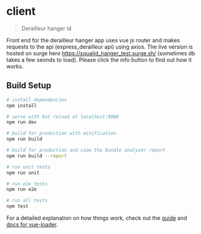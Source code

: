 # client

> Derailleur hanger id
> 
Front end for the derailleur hanger app uses vue js router and makes requests to the api (express_derailleur api) using axios.
The live version is hosted on surge here https://squalid_hanger_test.surge.sh/ (sometimes db takes a few seonds to load). Please click the info button to find out how it works.
## Build Setup

``` bash
# install dependencies
npm install

# serve with hot reload at localhost:8080
npm run dev

# build for production with minification
npm run build

# build for production and view the bundle analyzer report
npm run build --report

# run unit tests
npm run unit

# run e2e tests
npm run e2e

# run all tests
npm test
```

For a detailed explanation on how things work, check out the [guide](http://vuejs-templates.github.io/webpack/) and [docs for vue-loader](http://vuejs.github.io/vue-loader).
